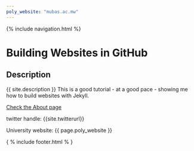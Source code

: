 ```yaml
---
poly_website: "mubas.ac.mw"
---
```


{% include navigation.html %}

# Building Websites in GitHub

## Description
{{ site.description }}
This is a good tutorial - at a good pace - showing me how to build websites with Jekyll.

[Check the About page](https://avtaylor.github.io/group-website/about.md)

twitter handle: {{site.twitterurl}}

University website: {{ page.poly_website }}


{ % include footer.html % }
